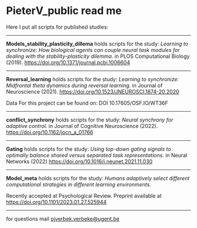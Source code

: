 # PieterV_public read me

Here I put all scripts for published studies:
___

**Models_stability_plasticity_dillema** holds scripts for the study:
*Learning to synchronize: How biological agents can couple neural task modules for dealing with the stability-plasticity dilemma.*
in PLOS Computational Biology (2019). 
https://doi.org/10.1371/journal.pcbi.1006604
___

**Reversal_learning** holds scripts for the study:
*Learning to synchronize: Midfrontal theta dynamics during reversal learning.* 
in Journal of Neuroscience (2021). 
https://doi.org/10.1523/JNEUROSCI.1874-20.2020

Data For this project can be found on: DOI 10.17605/OSF.IO/WT36F
___

**conflict_synchrony** holds scripts for the study:
*Neural synchrony for adaptive control.*
in Journal of Cognitive Neuroscience (2022). 
https://doi.org/10.1162/jocn_a_01766
___

**Gating** holds scripts for the study:
*Using top-down gating signals to optimally balance shared versus separated task representations.*
in Neural Networks (2022)
https://doi.org/10.1016/j.neunet.2021.11.030
___

**Model_meta** holds scripts for the study:
*Humans adaptively select different computational strategies in different learning environments.*

Recently accepted at Psychological Review.
Preprint available at https://doi.org/10.1101/2023.01.27.525944
___

for questions mail pjverbek.verbeke@ugent.be 
